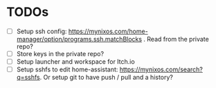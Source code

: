 # TODOs

- [ ] Setup ssh config: https://mynixos.com/home-manager/option/programs.ssh.matchBlocks . Read from the private repo?
- [ ] Store keys in the private repo?
- [ ] Setup launcher and workspace for Itch.io
- [ ] Setup sshfs to edit home-assistant: https://mynixos.com/search?q=sshfs. Or setup git to have push / pull and a history?
